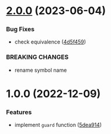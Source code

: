 # [2.0.0](https://github.com/myrear/predicatory/compare/v1.0.0...v2.0.0) (2023-06-04)


### Bug Fixes

* check equivalence ([4d5f459](https://github.com/myrear/predicatory/commit/4d5f459c38fa00abe9bfdad88f6f996250dbb074))


### BREAKING CHANGES

* rename symbol name

# 1.0.0 (2022-12-09)


### Features

* implement `guard` function ([5dea914](https://github.com/myrear/predicatory/commit/5dea914411eaca489c2f6f574c2850f72f725475))
